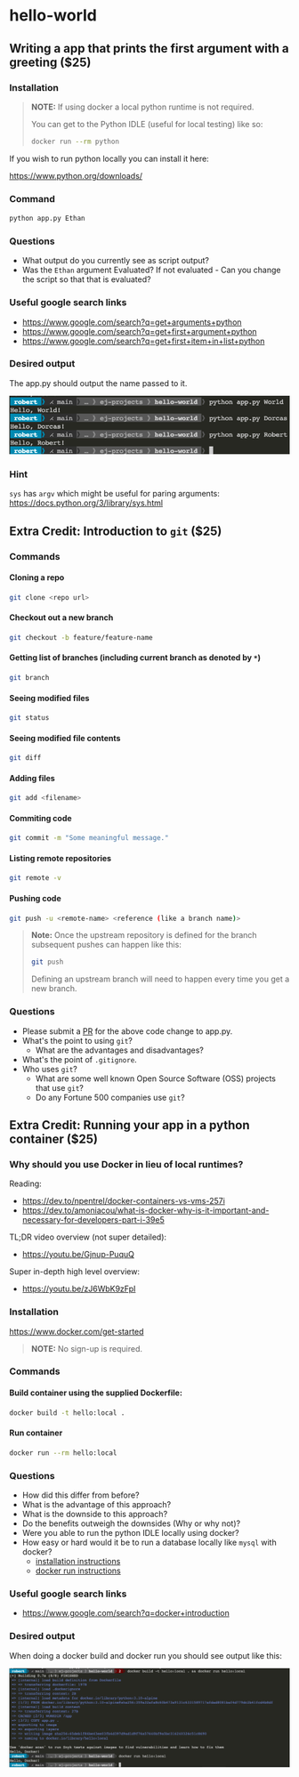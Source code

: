# hello-world

## Writing a app that prints the first argument with a greeting ($25)

### Installation

> **NOTE:** If using docker a local python runtime is not required.
>
> You can get to the Python IDLE (useful for local testing) like so:
> ```bash
> docker run --rm python
> ```

If you wish to run python locally you can install it here:

https://www.python.org/downloads/

### Command

```bash
python app.py Ethan
```

### Questions

* What output do you currently see as script output?
* Was the `Ethan` argument Evaluated? If not evaluated - Can you change the script so that that is evaluated?

### Useful google search links

* https://www.google.com/search?q=get+arguments+python
* https://www.google.com/search?q=get+first+argument+python
* https://www.google.com/search?q=get+first+item+in+list+python

### Desired output

The app.py should output the name passed to it.

![Desired output](./Screen_Shot_2021-12-05_at_9.44.07_PM.png)

### Hint

`sys` has `argv` which might be useful for paring arguments: https://docs.python.org/3/library/sys.html

## Extra Credit: Introduction to `git` ($25)

### Commands

#### Cloning a repo

```bash
git clone <repo url>
```

#### Checkout out a new branch

```bash
git checkout -b feature/feature-name
```

#### Getting list of branches (including current branch as denoted by `*`)

```bash
git branch
```

#### Seeing modified files

```bash
git status
```

#### Seeing modified file contents

```bash
git diff
```

#### Adding files

```bash
git add <filename>
```

#### Commiting code

```bash
git commit -m "Some meaningful message."
```

#### Listing remote repositories

```bash
git remote -v
```

#### Pushing code

```bash
git push -u <remote-name> <reference (like a branch name)>
```
> **Note:** Once the upstream repository is defined for the branch subsequent pushes can happen like this:
> ```bash
> git push
> ```
> Defining an upstream branch will need to happen every time you get a new branch.

### Questions

* Please submit a [PR](https://github.com/ej-projects/hello-world/pulls) for the above code change to app.py.
* What's the point to using `git`?
  - What are the advantages and disadvantages?
* What's the point of `.gitignore`.
* Who uses `git`?
  - What are some well known Open Source Software (OSS) projects that use `git`?
  - Do any Fortune 500 companies use `git`?

## Extra Credit: Running your app in a python container ($25)

### Why should you use Docker in lieu of local runtimes?

Reading:

* https://dev.to/npentrel/docker-containers-vs-vms-257i
* https://dev.to/amoniacou/what-is-docker-why-is-it-important-and-necessary-for-developers-part-i-39e5

TL;DR video overview (not super detailed):

* https://youtu.be/Gjnup-PuquQ

Super in-depth high level overview:

* https://youtu.be/zJ6WbK9zFpI

### Installation

https://www.docker.com/get-started

> **NOTE:** No sign-up is required.

### Commands

#### Build container using the supplied Dockerfile:

```bash
docker build -t hello:local .
```

#### Run container

```bash
docker run --rm hello:local
```

### Questions

* How did this differ from before?
* What is the advantage of this approach?
* What is the downside to this approach?
* Do the benefits outweigh the downsides (Why or why not)?
* Were you able to run the python IDLE locally using docker?
* How easy or hard would it be to run a database locally like `mysql` with docker?
  - [installation instructions](https://dev.mysql.com/doc/mysql-installation-excerpt/5.7/en/)
  - [docker run instructions](https://hub.docker.com/_/mysql)

### Useful google search links

* https://www.google.com/search?q=docker+introduction

### Desired output

When doing a docker build and docker run you should see output like this:

![Desired output](Screen_Shot_2021-12-05_at_9.49.11_PM.png)
